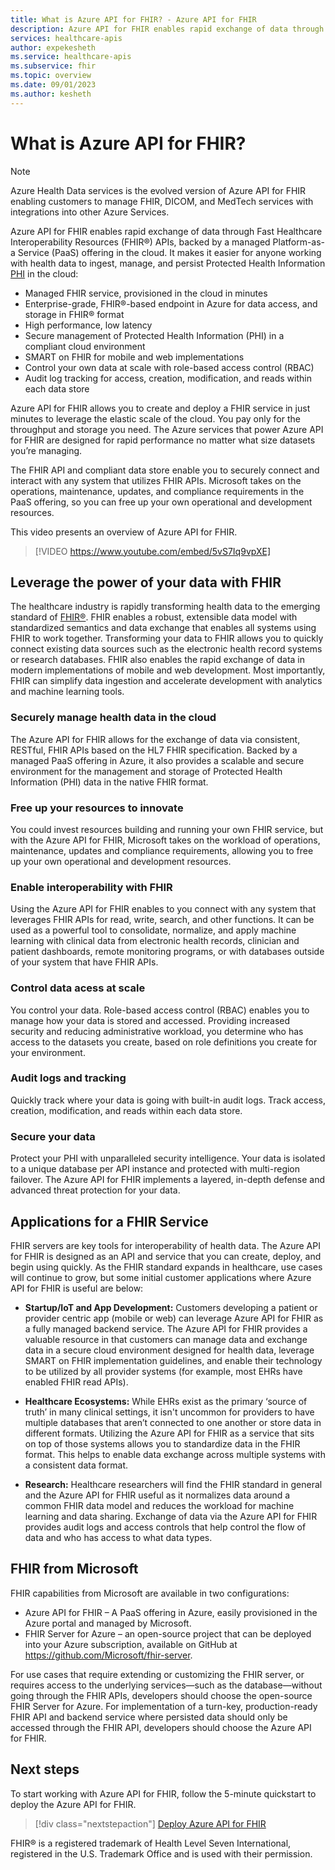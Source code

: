 ```yaml
---
title: What is Azure API for FHIR? - Azure API for FHIR 
description: Azure API for FHIR enables rapid exchange of data through FHIR APIs. Ingest, manage, and persist Protected Health Information PHI with a managed cloud service.
services: healthcare-apis
author: expekesheth
ms.service: healthcare-apis
ms.subservice: fhir
ms.topic: overview
ms.date: 09/01/2023
ms.author: kesheth
---
```


# What is Azure API for FHIR?

> [!Note]
> Azure Health Data services is the evolved version of Azure API for FHIR enabling customers to manage FHIR, DICOM, and MedTech services with integrations into other Azure Services. 

Azure API for FHIR enables rapid exchange of data through Fast Healthcare Interoperability Resources (FHIR®) APIs, backed by a managed Platform-as-a Service (PaaS) offering in the cloud. It makes it easier for anyone working with health data to ingest, manage, and persist Protected Health Information [PHI](https://www.hhs.gov/answers/hipaa/what-is-phi/index.html) in the cloud: 

- Managed FHIR service, provisioned in the cloud in minutes 
- Enterprise-grade, FHIR®-based endpoint in Azure for data access, and storage in FHIR® format
- High performance, low latency
- Secure management of Protected Health Information (PHI) in a compliant cloud environment
- SMART on FHIR for mobile and web implementations
- Control your own data at scale with role-based access control (RBAC)
- Audit log tracking for access, creation, modification, and reads within each data store

Azure API for FHIR allows you to create and deploy a FHIR service in just minutes to leverage the elastic scale of the cloud.  You pay only for the throughput and storage you need. The Azure services that power Azure API for FHIR are designed for rapid performance no matter what size datasets you’re managing.

The FHIR API and compliant data store enable you to securely connect and interact with any system that utilizes FHIR APIs.  Microsoft takes on the operations, maintenance, updates, and compliance requirements in the PaaS offering, so you can free up your own operational and development resources. 

This video presents an overview of Azure API for FHIR.

>[!VIDEO https://www.youtube.com/embed/5vS7Iq9vpXE]

## Leverage the power of your data with FHIR

The healthcare industry is rapidly transforming health data to the emerging standard of [FHIR&reg;](https://hl7.org/fhir). FHIR enables a robust, extensible data model with standardized semantics and data exchange that enables all systems using FHIR to work together. Transforming your data to FHIR allows you to quickly connect existing data sources such as the electronic health record systems or research databases. FHIR also enables the rapid exchange of data in modern implementations of mobile and web development. Most importantly, FHIR can simplify data ingestion and accelerate development with analytics and machine learning tools.  

### Securely manage health data in the cloud

The Azure API for FHIR allows for the exchange of data via consistent, RESTful, FHIR APIs based on the HL7 FHIR specification. Backed by a managed PaaS offering in Azure, it also provides a scalable and secure environment for the management and storage of Protected Health Information (PHI) data in the native FHIR format.  

### Free up your resources to innovate

You could invest resources building and running your own FHIR service, but with the Azure API for FHIR, Microsoft takes on the workload of operations, maintenance, updates and compliance requirements, allowing you to free up your own operational and development resources.

### Enable interoperability with FHIR

Using the Azure API for FHIR enables to you connect with any system that leverages FHIR APIs for read, write, search, and other functions. It can be used as a powerful tool to consolidate, normalize, and apply machine learning with clinical data from electronic health records, clinician and patient dashboards, remote monitoring programs, or with databases outside of your system that have FHIR APIs.

### Control data acess at scale

You control your data. Role-based access control (RBAC) enables you to manage how your data is stored and accessed. Providing increased security and reducing administrative workload, you determine who has access to the datasets you create, based on role definitions you create for your environment.  

### Audit logs and tracking 

Quickly track where your data is going with built-in audit logs. Track access, creation, modification, and reads within each data store.

### Secure your data

Protect your PHI with unparalleled security intelligence. Your data is isolated to a unique database per API instance and protected with multi-region failover. The Azure API for FHIR implements a layered, in-depth defense and advanced threat protection for your data.  

## Applications for a FHIR Service

FHIR servers are key tools for interoperability of health data. The Azure API for FHIR is designed as an API and service that you can create, deploy, and begin using quickly. As the FHIR standard expands in healthcare, use cases will continue to grow, but some initial customer applications where Azure API for FHIR is useful are below: 

- **Startup/IoT and App Development:** Customers developing a patient or provider centric app (mobile or web) can leverage Azure API for FHIR as a fully managed backend service. The Azure API for FHIR provides a valuable resource in that customers can manage data and exchange data in a secure cloud environment designed for health data, leverage SMART on FHIR implementation guidelines, and enable their technology to be utilized by all provider systems (for example, most EHRs have enabled FHIR read APIs).   
- **Healthcare Ecosystems:**  While EHRs exist as the primary ‘source of truth’ in many clinical settings, it isn't uncommon for providers to have multiple databases that aren’t connected to one another or store data in different formats. Utilizing the Azure API for FHIR as a service that sits on top of those systems allows you to standardize data in the FHIR format. This helps to enable data exchange across multiple systems with a consistent data format. 

- **Research:** Healthcare researchers will find the FHIR standard in general and the Azure API for FHIR useful as it normalizes data around a common FHIR data model and reduces the workload for machine learning and data sharing.
Exchange of data via the Azure API for FHIR provides audit logs and access controls that help control the flow of data and who has access to what data types. 

## FHIR from Microsoft

FHIR capabilities from Microsoft are available in two configurations:

* Azure API for FHIR – A PaaS offering in Azure, easily provisioned in the Azure portal and managed by Microsoft.
* FHIR Server for Azure – an open-source project that can be deployed into your Azure subscription, available on GitHub at https://github.com/Microsoft/fhir-server.

For use cases that require extending or customizing the FHIR server, or requires access to the underlying services—such as the database—without going through the FHIR APIs, developers should choose the open-source FHIR Server for Azure. For implementation of a turn-key, production-ready FHIR API and backend service where persisted data should only be accessed through the FHIR API, developers should choose the Azure API for FHIR.

## Next steps

To start working with Azure API for FHIR, follow the 5-minute quickstart to deploy the Azure API for FHIR.

>[!div class="nextstepaction"]
>[Deploy Azure API for FHIR](fhir-paas-portal-quickstart.md)

FHIR&#174; is a registered trademark of Health Level Seven International, registered in the U.S. Trademark Office and is used with their permission.
